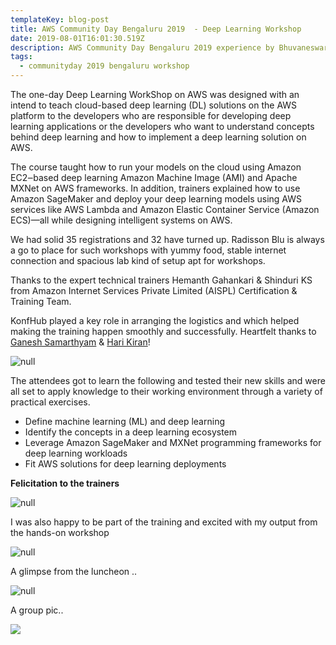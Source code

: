 ```yaml
---
templateKey: blog-post
title: AWS Community Day Bengaluru 2019  - Deep Learning Workshop
date: 2019-08-01T16:01:30.519Z
description: AWS Community Day Bengaluru 2019 experience by Bhuvaneswari Subramani
tags:
  - communityday 2019 bengaluru workshop
---
```

The one-day Deep Learning WorkShop on AWS was designed with an intend to teach cloud-based deep learning (DL) solutions on the AWS platform to the developers who are responsible for developing deep learning applications or the developers who want to understand concepts behind deep learning and how to implement a deep learning solution on AWS.

The course taught how to run your models on the cloud using Amazon EC2‒based deep learning Amazon Machine Image (AMI) and Apache MXNet on AWS frameworks. In addition, trainers explained how to use Amazon SageMaker and deploy your deep learning models using AWS services like AWS Lambda and Amazon Elastic Container Service (Amazon ECS)—all while designing intelligent systems on AWS.

We had solid 35 registrations and 32 have turned up. Radisson Blu is always a go to place for such workshops with yummy food, stable internet connection and spacious lab kind of setup apt for workshops.

Thanks to the expert technical trainers Hemanth Gahankari & Shinduri KS from Amazon Internet Services Private Limited (AISPL) Certification & Training Team.

KonfHub played a key role in arranging the logistics and which helped making the training happen smoothly and successfully. Heartfelt thanks to [Ganesh Samarthyam](https://twitter.com/GSamarthyam) & [Hari Kiran](https://www.linkedin.com/in/gharikiran/)!

![null](/img/dlw_2.png)

The attendees got to learn the following and tested their new skills and were all set to apply knowledge to their working environment through a variety of practical exercises.

* Define machine learning (ML) and deep learning
* Identify the concepts in a deep learning ecosystem
* Leverage Amazon SageMaker and MXNet programming frameworks for deep learning workloads
* Fit AWS solutions for deep learning deployments

**Felicitation to the trainers**

![null](/img/dlw_5.png)

I was also happy to be part of the training and excited with my output from the hands-on workshop

![null](/img/dlw_4.png)

A glimpse from the luncheon ..

![null](/img/dlw_3.png)

A group pic..

![](/img/dlw_6.png)

